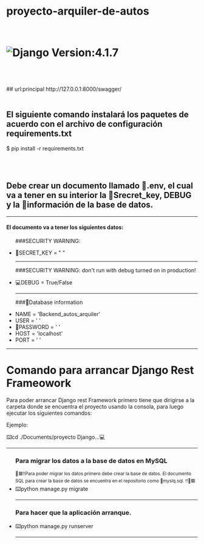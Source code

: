 # proyecto-arquiler-de-autos
<br>
<h1><img src="https://img.shields.io/badge/Django-092E20?style=for-the-badge&logo=django&logoColor=white" title="Django"/> Version:4.1.7</h1>
<br>
<br>
<br>
## url:principal
http://127.0.0.1:8000/swagger/

<br>
<br>

## El siguiente comando instalará los paquetes de acuerdo con el archivo de configuración requirements.txt
$ pip install -r requirements.txt

<br>
<br>
<h2>Debe crear un documento llamado 📄.env, el cual va a 
 tener en su interior la 🔐Srecret_key,  DEBUG y la 📝información de la base de datos.
</h2>
<hr>
<div>
 <h4> El documento  va a tener los siguientes datos:</h4>
 <ul>
  <p>###SECURITY WARNING: </p>
  <li>🔐SECRET_KEY = " "</li>
  <hr>
  
  <p>###SECURITY WARNING: don't run with debug turned on in production!</p>
  <li>💻DEBUG = True/False</li>
  <hr>

  <p>###📄Database information</p>
  <li>NAME = 'Backend_autos_arquiler'</li>
  <li>USER = ' '</li>
  <li>🔐PASSWORD = ' '</li>
  <li>HOST = 'localhost'</li>
  <li>PORT = ' '</li>
 </ul>
</div>
<hr>


<h1>Comando para arrancar Django Rest  Frameowork</h1>
<p>Para poder arrancar Django rest Framework primero tiene que dirigirse a la carpeta donde
se encuentra el proyecto usando la consola, para luego ejecutar los siguientes comandos:</p>

<div>
<p>Ejemplo:</p>
<p>⌨️cd ./Documents/proyecto Django...💻</p>
</div>

<hr>
<ul>
<h3>Para migrar los datos a la base de datos en MySQL</h3>
 <small>
 🔴🟥‼️Para poder migrar los datos primero debe crear la base de datos. El documento SQL para crear la base de datos se encuentra en el repositorio como 📄myslq.sql.
  ‼️🔴🟥
 </small>
 
 <li>⌨️python manage.py migrate</li>
<hr>
<h3>Para hacer que la aplicación arranque.</h3>
 <li>⌨️python manage.py runserver</li>
<hr>

</ul>
